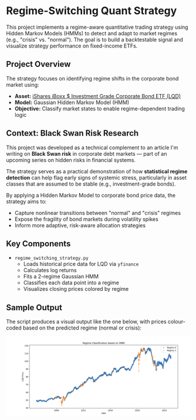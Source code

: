 # Regime-Switching Quant Strategy

This project implements a regime-aware quantitative trading strategy using Hidden Markov Models (HMMs) to detect and adapt to market regimes (e.g., "crisis" vs. "normal"). The goal is to build a backtestable signal and visualize strategy performance on fixed-income ETFs.

## Project Overview

The strategy focuses on identifying regime shifts in the corporate bond market using:

- **Asset:** [iShares iBoxx $ Investment Grade Corporate Bond ETF (LQD)](https://www.ishares.com/us/products/239566/ishares-iboxx-investment-grade-corporate-bond-etf)
- **Model:** Gaussian Hidden Markov Model (HMM)
- **Objective:** Classify market states to enable regime-dependent trading logic

## Context: Black Swan Risk Research

This project was developed as a technical complement to an article I'm writing on **Black Swan risk** in corporate debt markets — part of an upcoming series on hidden risks in financial systems.

The strategy serves as a practical demonstration of how **statistical regime detection** can help flag early signs of systemic stress, particularly in asset classes that are assumed to be stable (e.g., investment-grade bonds).

By applying a Hidden Markov Model to corporate bond price data, the strategy aims to:

- Capture nonlinear transitions between "normal" and "crisis" regimes
- Expose the fragility of bond markets during volatility spikes
- Inform more adaptive, risk-aware allocation strategies

## Key Components

- `regime_switching_strategy.py`  
  - Loads historical price data for LQD via `yfinance`
  - Calculates log returns
  - Fits a 2-regime Gaussian HMM
  - Classifies each data point into a regime
  - Visualizes closing prices colored by regime

## Sample Output

The script produces a visual output like the one below, with prices colour-coded based on the predicted regime (normal or crisis):

![Regime Classification Output](regime.png)